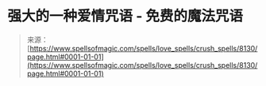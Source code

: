 <!--yml

分类：未分类

日期：2024-06-12 18:43:26

-->

# 强大的一种爱情咒语 - 免费的魔法咒语

> 来源：[https://www.spellsofmagic.com/spells/love_spells/crush_spells/8130/page.html#0001-01-01](https://www.spellsofmagic.com/spells/love_spells/crush_spells/8130/page.html#0001-01-01)
